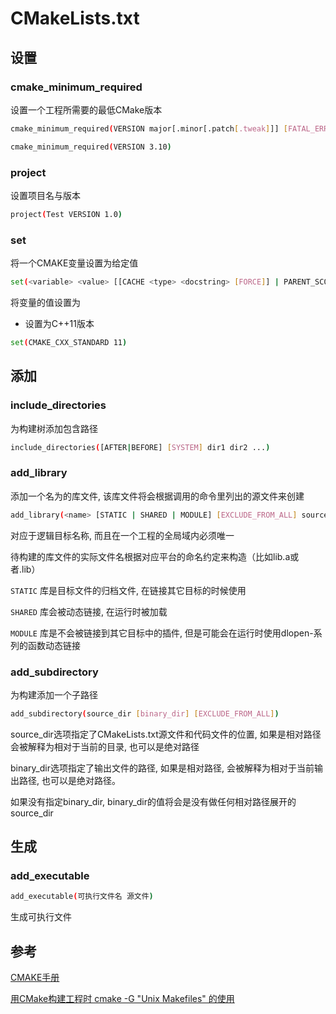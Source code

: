 <!--
 * @Description: 
 * @Version: 1.0
 * @Author: daLao
 * @Email: dalao@xxx.com
 * @Date: 2022-11-30 23:00:31
 * @LastEditors: daLao
 * @LastEditTime: 2023-04-17 16:06:15
-->

# CMakeLists.txt

## 设置

### cmake_minimum_required

设置一个工程所需要的最低CMake版本

```sh
cmake_minimum_required(VERSION major[.minor[.patch[.tweak]]] [FATAL_ERROR])
```

```sh
cmake_minimum_required(VERSION 3.10)
```

### project

设置项目名与版本

```sh
project(Test VERSION 1.0)
```

### set

将一个CMAKE变量设置为给定值

```sh
set(<variable> <value> [[CACHE <type> <docstring> [FORCE]] | PARENT_SCOPE])
```

将变量<variable>的值设置为<value>

- 设置为C++11版本

```sh
set(CMAKE_CXX_STANDARD 11)
```

## 添加

### include_directories

为构建树添加包含路径

```sh
include_directories([AFTER|BEFORE] [SYSTEM] dir1 dir2 ...)
```

### add_library

添加一个名为<name>的库文件, 该库文件将会根据调用的命令里列出的源文件来创建

```sh
add_library(<name> [STATIC | SHARED | MODULE] [EXCLUDE_FROM_ALL] source1 source2 ... sourceN)
```

<name>对应于逻辑目标名称, 而且在一个工程的全局域内必须唯一

待构建的库文件的实际文件名根据对应平台的命名约定来构造（比如lib<name>.a或者<name>.lib）

`STATIC` 库是目标文件的归档文件, 在链接其它目标的时候使用

`SHARED` 库会被动态链接, 在运行时被加载

`MODULE` 库是不会被链接到其它目标中的插件, 但是可能会在运行时使用dlopen-系列的函数动态链接

### add_subdirectory

为构建添加一个子路径

```sh
add_subdirectory(source_dir [binary_dir] [EXCLUDE_FROM_ALL])
```

source_dir选项指定了CMakeLists.txt源文件和代码文件的位置, 如果是相对路径会被解释为相对于当前的目录, 也可以是绝对路径

binary_dir选项指定了输出文件的路径, 如果是相对路径, 会被解释为相对于当前输出路径, 也可以是绝对路径。

如果没有指定binary_dir, binary_dir的值将会是没有做任何相对路径展开的source_dir

## 生成

### add_executable

```sh
add_executable(可执行文件名 源文件)
```

生成可执行文件

## 参考

[CMAKE手册](https://www.zybuluo.com/khan-lau/note/254724)

[用CMake构建工程时 cmake -G "Unix Makefiles" 的使用](https://blog.csdn.net/yangjia_cheng/article/details/111408753)